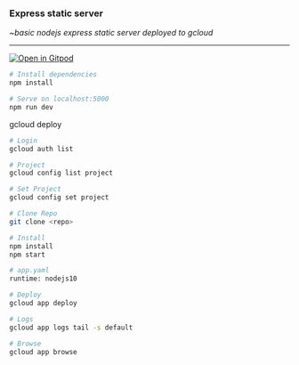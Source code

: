 ### Express static server
*~basic nodejs express static server deployed to gcloud*

---

[![Open in Gitpod](https://gitpod.io/button/open-in-gitpod.svg)](https://gitpod.io#snapshot/e4b15730-1623-4ad1-97f7-b43b6909fb8e)


```bash
# Install dependencies
npm install

# Serve on localhost:5000
npm run dev
```

gcloud deploy

```bash
# Login
gcloud auth list

# Project
gcloud config list project

# Set Project
gcloud config set project

# Clone Repo
git clone <repo>

# Install
npm install
npm start

# app.yaml
runtime: nodejs10

# Deploy
gcloud app deploy

# Logs
gcloud app logs tail -s default

# Browse
gcloud app browse
```

